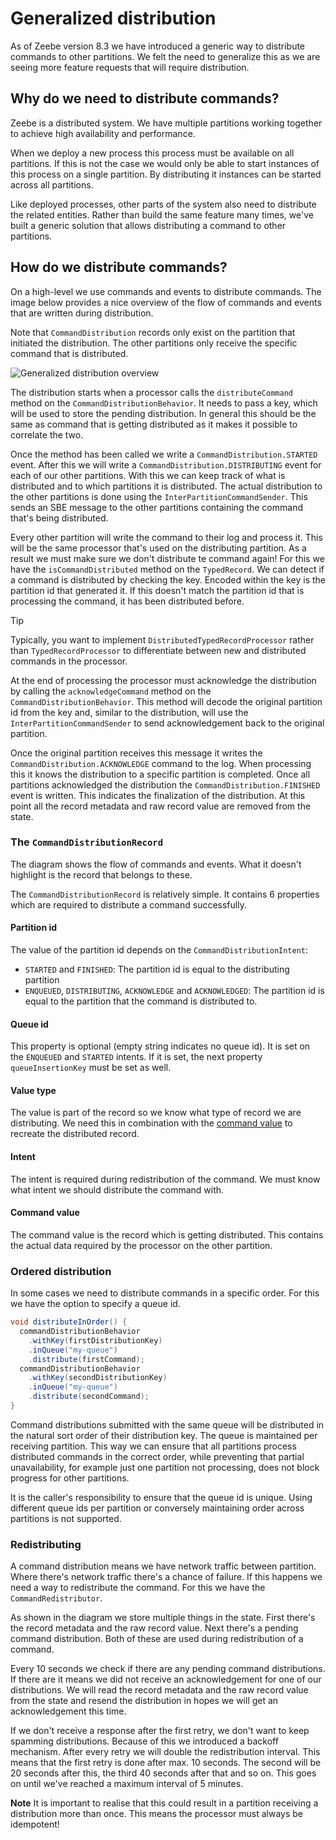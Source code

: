 # Generalized distribution

As of Zeebe version 8.3 we have introduced a generic way to distribute commands to other partitions.
We felt the need to generalize this as we are seeing more feature requests that will require
distribution.

## Why do we need to distribute commands?

Zeebe is a distributed system. We have multiple partitions working together to achieve high
availability and performance.

When we deploy a new process this process must be available on all
partitions. If this is not the case we would only be able to start instances of this process on a
single partition. By distributing it instances can be started across all partitions.

Like deployed processes, other parts of the system also need to distribute the related entities.
Rather than build the same feature many times, we've built a generic solution that allows
distributing a command to other partitions.

## How do we distribute commands?

On a high-level we use commands and events to distribute commands. The image below provides a nice
overview of the flow of commands and events that are written during distribution.

Note that `CommandDistribution` records only exist on the partition that initiated the distribution.
The other partitions only receive the specific command that is distributed.

![Generalized distribution overview](assets/generalized_distribution.png)

The distribution starts when a processor calls the `distributeCommand` method on
the `CommandDistributionBehavior`. It needs to pass a key, which will be used to store the pending
distribution.
In general this should be the same as command that is getting distributed as it makes it possible to
correlate the two.

Once the method has been called we write a `CommandDistribution.STARTED` event. After this we will
write a `CommandDistribution.DISTRIBUTING` event for each of our other partitions. With this we can
keep track of what is distributed and to which partitions it is distributed.
The actual distribution to the other partitions is done using the `InterPartitionCommandSender`.
This sends an SBE message to the other partitions containing the command that's being distributed.

Every other partition will write the command to their log and process it. This will be the same
processor that's used on the distributing partition. As a result we must make sure we don't
distribute te command again! For this we have the `isCommandDistributed` method on
the `TypedRecord`. We can detect if a command is distributed by checking the key. Encoded within the
key is the partition id that generated it. If this doesn't match the partition id that is processing
the command, it has been distributed before.

> [!TIP]
> Typically, you want to implement `DistributedTypedRecordProcessor` rather than
> `TypedRecordProcessor` to differentiate between new and distributed commands in the processor.

At the end of processing the processor must acknowledge the distribution by calling
the `acknowledgeCommand` method on the `CommandDistributionBehavior`. This method will decode the
original partition id from the key and, similar to the distribution, will use
the `InterPartitionCommandSender` to send acknowledgement back to the original partition.

Once the original partition receives this message it writes the `CommandDistribution.ACKNOWLEDGE`
command to the log. When processing this it knows the distribution to a specific partition is
completed. Once all partitions acknowledged the distribution the `CommandDistribution.FINISHED`
event is written. This indicates the finalization of the distribution. At this point all the record
metadata and raw record value are removed from the state.

### The `CommandDistributionRecord`

The diagram shows the flow of commands and events. What it doesn't highlight is the record that
belongs to these.

The `CommandDistributionRecord` is relatively simple. It contains 6 properties which are required to
distribute a command successfully.

#### Partition id

The value of the partition id depends on the `CommandDistributionIntent`:

- `STARTED` and `FINISHED`: The partition id is equal to the distributing partition
- `ENQUEUED`, `DISTRIBUTING`, `ACKNOWLEDGE` and `ACKNOWLEDGED`: The partition id is equal to the partition that
  the command is distributed to.

#### Queue id

This property is optional (empty string indicates no queue id). It is set on the `ENQUEUED` and `STARTED` intents.
If it is set, the next property `queueInsertionKey` must be set as well.

#### Value type

The value is part of the record so we know what type of record we are distributing. We need this in
combination with the [command value](#command-value) to recreate the distributed record.

#### Intent

The intent is required during redistribution of the command. We must know what intent we should
distribute the command with.

#### Command value

The command value is the record which is getting distributed. This contains the actual data required
by the processor on the other partition.

### Ordered distribution

In some cases we need to distribute commands in a specific order. For this we have the option to specify a queue id.

```java
void distributeInOrder() {
  commandDistributionBehavior
    .withKey(firstDistributionKey)
    .inQueue("my-queue")
    .distribute(firstCommand);
  commandDistributionBehavior
    .withKey(secondDistributionKey)
    .inQueue("my-queue")
    .distribute(secondCommand);
}
```

Command distributions submitted with the same queue will be distributed in the natural sort order of their distribution key.
The queue is maintained per receiving partition.
This way we can ensure that all partitions process distributed commands in the correct order, while preventing that partial unavailability, for example just one partition not processing, does not block progress for other partitions.

It is the caller's responsibility to ensure that the queue id is unique.
Using different queue ids per partition or conversely maintaining order across partitions is not supported.

### Redistributing

A command distribution means we have network traffic between partition. Where there's network
traffic there's a chance of failure. If this happens we need a way to redistribute the command. For
this we have the `CommandRedistributor`.

As shown in the diagram we store multiple things in the state. First there's the record metadata and
the raw record value. Next there's a pending command distribution. Both of these are used during
redistribution of a command.

Every 10 seconds we check if there are any pending command distributions. If there are it means we
did not receive an acknowledgement for one of our distributions. We will read the record metadata
and the raw record value from the state and resend the distribution in hopes we will get an
acknowledgement this time.

If we don't receive a response after the first retry, we don't want to keep spamming distributions.
Because of this we introduced a backoff mechanism. After every retry we will double the
redistribution interval. This means that the first retry is done after max. 10 seconds. The second
will be 20 seconds after this, the third 40 seconds after that and so on. This goes on until we've
reached a maximum interval of 5 minutes.

**Note** It is important to realise that this could result in a partition receiving a distribution
more than once. This means the processor must always be idempotent!
